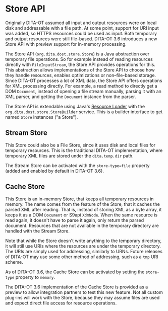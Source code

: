 # Store API

Originally DITA-OT assumed all input and output resources were on local disk and addressable with a file path. At some point, support for URI input was added, so HTTPS resources could be used as input. Both temporary and output resources were still file-based. DITA-OT 3.6 introduces a new Store API with preview support for in-memory processing.

The Store API (`org.dita.dost.store.Store`) is a Java abstraction over temporary file operations. So for example instead of reading resources directly with `FileInputStream`, the Store API provides operations for this. This abstraction allows implementations of the Store API to choose how they handle resources, enables optimizations or non–file-based storage. Since DITA-OT processes a lot of XML data, the Store API offers operations for XML processing directly. For example, a read method to directly get a DOM `Document`, instead of opening a file stream manually, parsing it with an XML parser, and getting the `Document` instance from the parser.

The Store API is extendable using Java's [Resource Loader](https://docs.oracle.com/javase/9/docs/api/java/util/ServiceLoader.html) with the `org.dita.dost.store.StoreBuilder` service. This is a builder interface to get named `Store` instances ("a Store").

## Stream Store

This Store could also be a File Store, since it uses disk and local files for temporary resources. This is the traditional DITA-OT implementation, where temporary XML files are stored under the `dita.temp.dir` path.

The Stream Store can be activated with the `store-type=file` property (added and enabled by default in DITA-OT 3.6).

## Cache Store

This Store is an in-memory Store, that keeps all temporary resources in memory. The name comes from the feature of the Store, that it caches the parsed XML after reading. That is, instead of storing XML as a byte array, it keeps it as a DOM `Document` or S9api `XdmNode`. When the same resource is read again, it doesn't have to parse it again, only return the parsed document. Resources that are not available in the temporary directory are handled with the Stream Store.

Note that while the Store doesn't write anything to the temporary directory, it will still use URIs where the resources are under the temporary directory. The URIs are simply used for addressing, similarly to URNs. Future releases of DITA-OT may use some other method of addressing, such as a `tmp` URI scheme.

As of DITA-OT 3.6, the Cache Store can be activated by setting the `store-type` property to `memory`.

The DITA-OT 3.6 implementation of the Cache Store is provided as a preview to allow integration partners to test this new feature. Not all custom plug-ins will work with the Store, because they may assume files are used and expect direct file access for resource operations.
